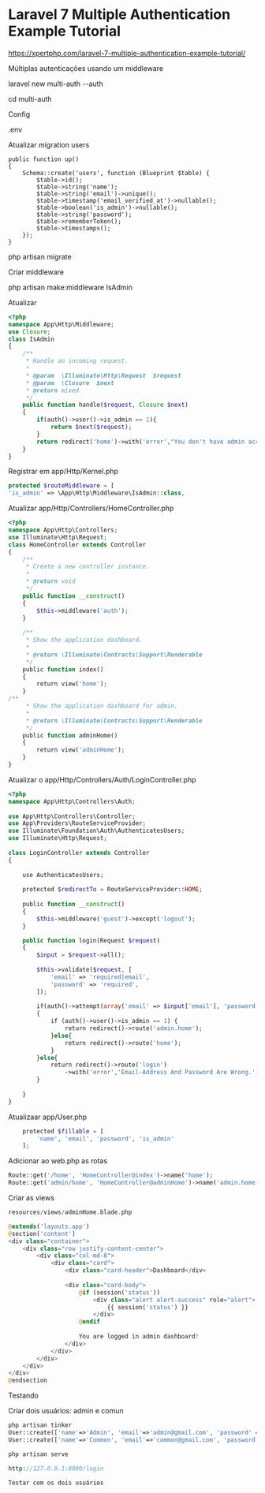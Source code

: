 # Laravel 7 Multiple Authentication Example Tutorial

https://xpertphp.com/laravel-7-multiple-authentication-example-tutorial/

Múltiplas autenticações usando um middleware

laravel new multi-auth --auth

cd multi-auth

Config

.env

Atualizar migration users

    public function up()
    {
        Schema::create('users', function (Blueprint $table) {
            $table->id();
            $table->string('name');
            $table->string('email')->unique();
            $table->timestamp('email_verified_at')->nullable();
            $table->boolean('is_admin')->nullable();
            $table->string('password');
            $table->rememberToken();
            $table->timestamps();
        });
    }

php artisan migrate

Criar middleware

php artisan make:middleware IsAdmin

Atualizar
```php
<?php
namespace App\Http\Middleware;
use Closure;
class IsAdmin
{
    /**
     * Handle an incoming request.
     *
     * @param  \Illuminate\Http\Request  $request
     * @param  \Closure  $next
     * @return mixed
     */
    public function handle($request, Closure $next)
    {
        if(auth()->user()->is_admin == 1){
            return $next($request);
        }
        return redirect('home')->with('error',"You don't have admin access.");
    }
}
```
Registrar em app/Http/Kernel.php
```php
protected $routeMiddleware = [
'is_admin' => \App\Http\Middleware\IsAdmin::class,
```
Atualizar app/Http/Controllers/HomeController.php
```php
<?php
namespace App\Http\Controllers;
use Illuminate\Http\Request;
class HomeController extends Controller
{
    /**
     * Create a new controller instance.
     *
     * @return void
     */
    public function __construct()
    {
        $this->middleware('auth');
    }
 
    /**
     * Show the application dashboard.
     *
     * @return \Illuminate\Contracts\Support\Renderable
     */
    public function index()
    {
        return view('home');
    }
/**
     * Show the application dashboard for admin.
     *
     * @return \Illuminate\Contracts\Support\Renderable
     */
    public function adminHome()
    {
        return view('adminHome');
    }
}
```
Atualizar o app/Http/Controllers/Auth/LoginController.php
```php
<?php
namespace App\Http\Controllers\Auth;
 
use App\Http\Controllers\Controller;
use App\Providers\RouteServiceProvider;
use Illuminate\Foundation\Auth\AuthenticatesUsers;
use Illuminate\Http\Request;
 
class LoginController extends Controller
{
 
    use AuthenticatesUsers;
 
    protected $redirectTo = RouteServiceProvider::HOME;
 
    public function __construct()
    {
        $this->middleware('guest')->except('logout');
    }

    public function login(Request $request)
    {  
        $input = $request->all();
  
        $this->validate($request, [
            'email' => 'required|email',
            'password' => 'required',
        ]);
  
        if(auth()->attempt(array('email' => $input['email'], 'password' => $input['password'])))
        {
            if (auth()->user()->is_admin == 1) {
                return redirect()->route('admin.home');
            }else{
                return redirect()->route('home');
            }
        }else{
            return redirect()->route('login')
                ->with('error','Email-Address And Password Are Wrong.');
        }
          
    }
}
```
Atualizaar app/User.php
```php
    protected $fillable = [
        'name', 'email', 'password', 'is_admin'
    ];
```
Adicionar ao web.php as rotas
```php
Route::get('/home', 'HomeController@index')->name('home');
Route::get('admin/home', 'HomeController@adminHome')->name('admin.home')->middleware('is_admin');
```
Criar as views
```php
resources/views/adminHome.blade.php

@extends('layouts.app')
@section('content')
<div class="container">
    <div class="row justify-content-center">
        <div class="col-md-8">
            <div class="card">
                <div class="card-header">Dashboard</div>
 
                <div class="card-body">
                    @if (session('status'))
                        <div class="alert alert-success" role="alert">
                            {{ session('status') }}
                        </div>
                    @endif
 
                    You are logged in admin dashboard!
                </div>
            </div>
        </div>
    </div>
</div>
@endsection
```
Testando

Criar dois usuários: admin e comun
```php
php artisan tinker
User::create(['name'=>'Admin', 'email'=>'admin@gmail.com', 'password' => bcrypt(123456)])
User::create(['name'=>'Common', 'email'=>'common@gmail.com', 'password' => bcrypt(123456)])

php artisan serve

http://127.0.0.1:8000/login

Testar com os dois usuários
```
